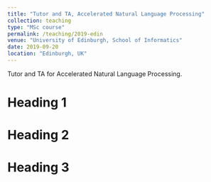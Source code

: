 ```yaml
---
title: "Tutor and TA, Accelerated Natural Language Processing"
collection: teaching
type: "MSc course"
permalink: /teaching/2019-edin
venue: "University of Edinburgh, School of Informatics"
date: 2019-09-20
location: "Edinburgh, UK"
---
```


Tutor and TA for Accelerated Natural Language Processing. 

Heading 1
======

Heading 2
======

Heading 3
======